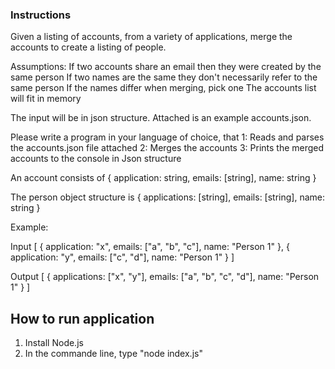 ### Instructions
Given a listing of accounts, from a variety of applications, merge the accounts to create a listing of people.

Assumptions:
  If two accounts share an email then they were created by the same person
  If two names are the same they don't necessarily refer to the same person
  If the names differ when merging, pick one
  The accounts list will fit in memory

The input will be in json structure. Attached is an example accounts.json.

Please write a program in your language of choice, that
  1: Reads and parses the accounts.json file attached
  2: Merges the accounts
  3: Prints the merged accounts to the console in Json structure

An account consists of 
{
  application: string,
  emails: [string],
  name: string
}

The person object structure is
{
  applications: [string],
  emails: [string],
  name: string
}

Example:

Input
[
  {
    application: "x",
    emails: ["a", "b", "c"],
    name: "Person 1"
  },
  {
    application: "y",
    emails: ["c", "d"],
    name: "Person 1"
  }
]

Output
[
  {
    applications: ["x", "y"],
    emails: ["a", "b", "c", "d"],
    name: "Person 1"
  }
]

## How to run application
1. Install Node.js
2. In the commande line, type "node index.js"